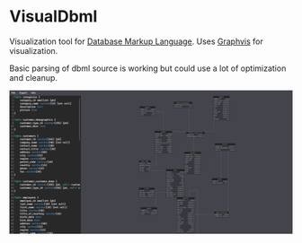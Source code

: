 ﻿# VisualDbml

Visualization tool for [Database Markup Language](https://dbml.org).
Uses [Graphvis](https://graphviz.org/) for visualization.

Basic parsing of dbml source is working but could use a lot of optimization and cleanup.

![Northwind Sample](Docs/sample.png)